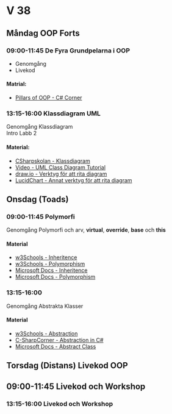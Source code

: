 # V 38
## Måndag OOP Forts
### 09:00-11:45 De Fyra Grundpelarna i OOP

* Genomgång
* Livekod

#### Matrial:
* [Pillars of OOP - C# Corner](https://www.c-sharpcorner.com/UploadFile/e6a07d/pillars-of-oop/)

### 13:15-16:00 Klassdiagram UML
Genomgång Klassdiagram </br>
Intro Labb 2
#### Material:
* [CSharpskolan - Klassdiagram](https://csharpskolan.se/article/uml/)
* [Video - UML Class Diagram Tutorial](https://www.youtube.com/watch?v=UI6lqHOVHic)
* [draw.io - Verktyg för att rita diagram](https://draw.io)
* [LucidChart - Annat verktyg för att rita diagram](https://www.lucidchart.com/)
  
## Onsdag (Toads)
### 09:00-11:45 Polymorfi
Genomgång Polymorfi och arv, **virtual**, **override**, **base** och **this**
#### Material

* [w3Schools - Inheritence](https://www.w3schools.com/cs/cs_inheritance.php)
* [w3Schools - Polymorphism](https://www.w3schools.com/cs/cs_polymorphism.php)
* [Microsoft Docs - Inheritence](https://docs.microsoft.com/en-us/dotnet/csharp/fundamentals/tutorials/inheritance)
* [Microsoft Docs - Polymorphism](https://docs.microsoft.com/en-us/dotnet/csharp/fundamentals/object-oriented/polymorphism)
### 13:15-16:00
Genomgång Abstrakta Klasser
#### Material
* [w3Schools - Abstraction](https://www.w3schools.com/cs/cs_abstract.php)
* [C-SharpCorner - Abstraction in C#](https://www.c-sharpcorner.com/uploadfile/4624e9/abstraction-in-C-Sharp/)
* [Microsoft Docs - Abstract Class](https://docs.microsoft.com/en-us/dotnet/csharp/programming-guide/classes-and-structs/abstract-and-sealed-classes-and-class-members)

## Torsdag (Distans) Livekod OOP

## 09:00-11:45 Livekod och Workshop

### 13:15-16:00 Livekod och Workshop
